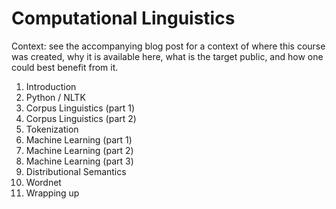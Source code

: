 # Computational Linguistics

Context: see the accompanying blog post for a context of where this course was
created, why it is available here, what is the target public, and how one could
best benefit from it.

1. Introduction
2. Python / NLTK
3. Corpus Linguistics (part 1)
4. Corpus Linguistics (part 2)
5. Tokenization
6. Machine Learning (part 1)
7. Machine Learning (part 2)
8. Machine Learning (part 3)
9. Distributional Semantics
10. Wordnet
11. Wrapping up

